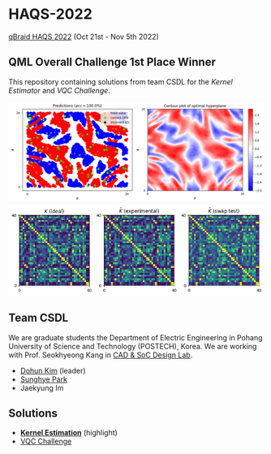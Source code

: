 # HAQS-2022

[qBraid HAQS 2022](https://qbraid.com/haqs) (Oct 21st - Nov 5th 2022)

## QML Overall Challenge 1st Place Winner 
This repository containing solutions from team CSDL for the *Kernel Estimator* and *VQC Challenge*.

![hyperplane-contour](images/hyperplane-contour.png)
![kernel-swap-test](images/kernel-swap-test.png)

## Team CSDL
We are graduate students the Department of Electric Engineering in Pohang University of Science and Technology (POSTECH), Korea.
We are working with Prof. Seokhyeong Kang in [CAD & SoC Design Lab](http://csdl.postech.ac.kr). 
- [Dohun Kim](https://github.com/yh08037) (leader)
- [Sunghye Park](https://github.com/sunghyepark)
- Jaekyung Im


## Solutions

- [**Kernel Estimation**](qml-classifier-challenge/kernel_estimator.ipynb) (highlight)
- [VQC Challenge](qml-classifier-challenge/vqc_challenge_backup.ipynb)


